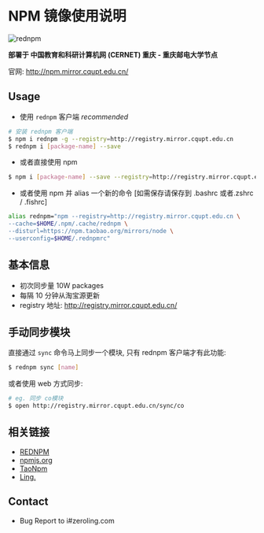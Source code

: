 # NPM 镜像使用说明

![rednpm](https://dn-redrock.qbox.me/rednpm.png)

**部署于 中国教育和科研计算机网 (CERNET) 重庆 - 重庆邮电大学节点**

官网: http://npm.mirror.cqupt.edu.cn/

## Usage
- 使用 `rednpm` 客户端 *recommended*

```bash
# 安装 rednpm 客户端
$ npm i rednpm -g --registry=http://registry.mirror.cqupt.edu.cn
$ rednpm i [package-name] --save
```

- 或者直接使用 npm

```bash
$ npm i [package-name] --save --registry=http://registry.mirror.cqupt.edu.cn
```

- 或者使用 npm 并 alias 一个新的命令 [如需保存请保存到 .bashrc 或者.zshrc / .fishrc]

```bash
alias rednpm="npm --registry=http://registry.mirror.cqupt.edu.cn \
--cache=$HOME/.npm/.cache/rednpm \
--disturl=https://npm.taobao.org/mirrors/node \
--userconfig=$HOME/.rednpmrc"
```

## 基本信息
- 初次同步量 10W packages
- 每隔 10 分钟从淘宝源更新
- registry 地址: http://registry.mirror.cqupt.edu.cn/

## 手动同步模块

直接通过 `sync` 命令马上同步一个模块, 只有  rednpm 客户端才有此功能:

```bash
$ rednpm sync [name]
```

或者使用 web 方式同步:

```bash
# eg. 同步 co模块 
$ open http://registry.mirror.cqupt.edu.cn/sync/co
```

## 相关链接

- [REDNPM](http://npm.mirror.cqupt.edu.cn)
- [npmjs.org](https://npmjs.org/)
- [TaoNpm](https://npm.taobao.org/)
- [Ling.](https://zeroling.com)

## Contact
- Bug Report to i#zeroling.com